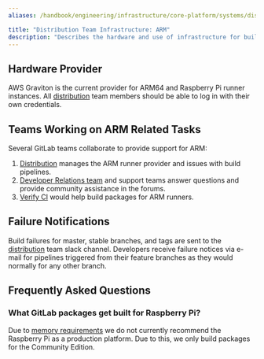 ```yaml
---
aliases: /handbook/engineering/infrastructure/core-platform/systems/distribution/maintenance/arm.html

title: "Distribution Team Infrastructure: ARM"
description: "Describes the hardware and use of infrastructure for building ARM packages."
---
```








## Hardware Provider

AWS Graviton is the current provider for ARM64 and Raspberry Pi runner
instances. All [distribution][distribution] team members should be able to
log in with their own credentials.

## Teams Working on ARM Related Tasks

Several GitLab teams collaborate to provide support for ARM:

1. [Distribution][distribution] manages the ARM runner provider
   and issues with build pipelines.
1. [Developer Relations team][developer-relations] and support teams answer questions and provide community assistance in the forums.
1. [Verify CI][verify-ci] would help build packages for ARM runners.

## Failure Notifications

Build failures for master, stable branches, and tags are sent to the
[distribution][distribution] team slack channel. Developers receive failure
notices via e-mail for pipelines triggered from their feature branches as
they would normally for any other branch.

## Frequently Asked Questions

### What GitLab packages get built for Raspberry Pi?

Due to [memory requirements] we do not currently recommend the Raspberry Pi
as a production platform. Due to this, we only build packages for the
Community Edition.

[verify-ci]: /handbook/engineering/development/ops/verify/
[distribution]: /handbook/engineering/infrastructure/core-platform/systems/distribution/
[developer-relations]: /handbook/marketing/developer-relations/
[memory requirements]: https://docs.gitlab.com/ee/install/requirements.html#memory
